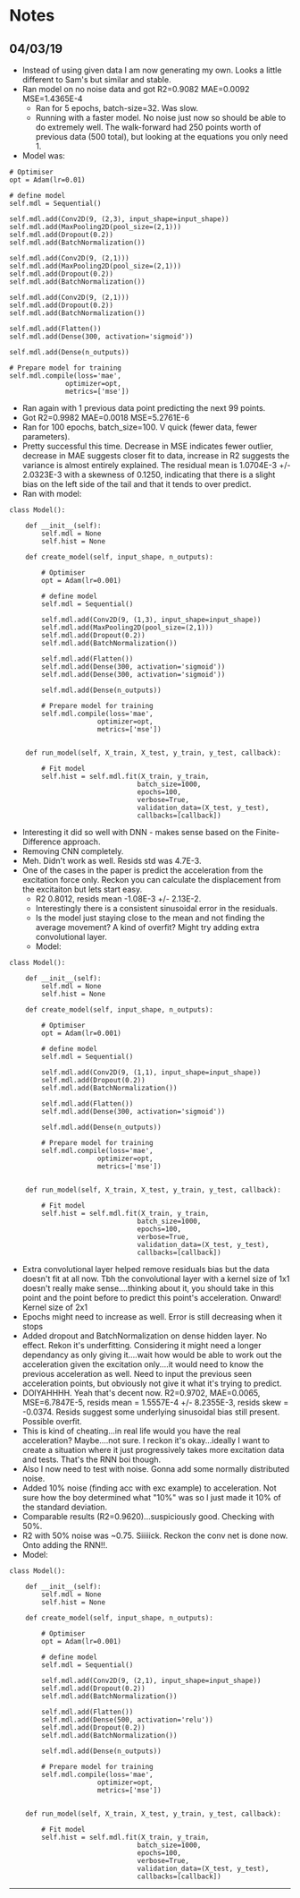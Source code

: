# Notes
## 04/03/19
- Instead of using given data I am now generating my own. Looks a little
different to Sam's but similar and stable.
- Ran model on no noise data and got R2=0.9082 MAE=0.0092 MSE=1.4365E-4
  - Ran for 5 epochs, batch-size=32. Was slow.
  - Running with a faster model. No noise just now so should be able to do
  extremely well. The walk-forward had 250 points worth of previous data (500
  total), but looking at the equations you only need 1.
 - Model was:

```
# Optimiser
opt = Adam(lr=0.01)

# define model
self.mdl = Sequential()

self.mdl.add(Conv2D(9, (2,3), input_shape=input_shape))
self.mdl.add(MaxPooling2D(pool_size=(2,1)))
self.mdl.add(Dropout(0.2))
self.mdl.add(BatchNormalization())

self.mdl.add(Conv2D(9, (2,1)))
self.mdl.add(MaxPooling2D(pool_size=(2,1)))
self.mdl.add(Dropout(0.2))
self.mdl.add(BatchNormalization())

self.mdl.add(Conv2D(9, (2,1)))
self.mdl.add(Dropout(0.2))
self.mdl.add(BatchNormalization())

self.mdl.add(Flatten())
self.mdl.add(Dense(300, activation='sigmoid'))

self.mdl.add(Dense(n_outputs))

# Prepare model for training
self.mdl.compile(loss='mae',
              optimizer=opt,
              metrics=['mse'])
```

- Ran again with 1 previous data point predicting the next 99 points.
 - Got R2=0.9982 MAE=0.0018 MSE=5.2761E-6
 - Ran for 100 epochs, batch_size=100. V quick (fewer data, fewer parameters).
 - Pretty successful this time. Decrease in MSE indicates fewer outlier,
 decrease in MAE suggests closer fit to data, increase in R2 suggests the
 variance is almost entirely explained. The residual mean is
 1.0704E-3 +/- 2.0323E-3 with a skewness of 0.1250, indicating that there is a
 slight bias on the left side of the tail and that it tends to over predict.
 - Ran with model:

```
class Model():

    def __init__(self):
        self.mdl = None
        self.hist = None

    def create_model(self, input_shape, n_outputs):

        # Optimiser
        opt = Adam(lr=0.001)

        # define model
        self.mdl = Sequential()

        self.mdl.add(Conv2D(9, (1,3), input_shape=input_shape))
        self.mdl.add(MaxPooling2D(pool_size=(2,1)))
        self.mdl.add(Dropout(0.2))
        self.mdl.add(BatchNormalization())

        self.mdl.add(Flatten())
        self.mdl.add(Dense(300, activation='sigmoid'))
        self.mdl.add(Dense(300, activation='sigmoid'))

        self.mdl.add(Dense(n_outputs))

        # Prepare model for training
        self.mdl.compile(loss='mae',
                      optimizer=opt,
                      metrics=['mse'])


    def run_model(self, X_train, X_test, y_train, y_test, callback):

        # Fit model
        self.hist = self.mdl.fit(X_train, y_train,
                                batch_size=1000,
                                epochs=100,
                                verbose=True,
                                validation_data=(X_test, y_test),
                                callbacks=[callback])
```

- Interesting it did so well with DNN - makes sense based on the Finite-
Difference approach.
 - Removing CNN completely.
 - Meh. Didn't work as well. Resids std was 4.7E-3.
- One of the cases in the paper is predict the acceleration from the excitation
force only. Reckon you can calculate the displacement from the excitaiton but
lets start easy.
  - R2 0.8012, resids mean -1.08E-3 +/- 2.13E-2.
  - Interestingly there is a consistent sinusoidal error in the residuals.
  - Is the model just staying close to the mean and not finding the average
  movement? A kind of overfit? Might try adding extra convolutional layer.
  - Model:

```
class Model():

    def __init__(self):
        self.mdl = None
        self.hist = None

    def create_model(self, input_shape, n_outputs):

        # Optimiser
        opt = Adam(lr=0.001)

        # define model
        self.mdl = Sequential()

        self.mdl.add(Conv2D(9, (1,1), input_shape=input_shape))
        self.mdl.add(Dropout(0.2))
        self.mdl.add(BatchNormalization())

        self.mdl.add(Flatten())
        self.mdl.add(Dense(300, activation='sigmoid'))

        self.mdl.add(Dense(n_outputs))

        # Prepare model for training
        self.mdl.compile(loss='mae',
                      optimizer=opt,
                      metrics=['mse'])


    def run_model(self, X_train, X_test, y_train, y_test, callback):

        # Fit model
        self.hist = self.mdl.fit(X_train, y_train,
                                batch_size=1000,
                                epochs=100,
                                verbose=True,
                                validation_data=(X_test, y_test),
                                callbacks=[callback])
```

- Extra convolutional layer helped remove residuals bias but the data doesn't
fit at all now. Tbh the convolutional layer with a kernel size of 1x1 doesn't
really make sense....thinking about it, you should take in this point and the
point before to predict this point's acceleration. Onward! Kernel size of 2x1
- Epochs might need to increase as well. Error is still decreasing when it
stops
- Added dropout and BatchNormalization on dense hidden layer. No effect.
Rekon it's underfitting. Considering it might need a longer dependancy as only
giving it....wait how would be able to work out the acceleration given the
excitation only....it would need to know the previous acceleration as well.
Need to input the previous seen acceleration points, but obviously not give
it what it's trying to predict.
- DOIYAHHHH. Yeah that's decent now. R2=0.9702, MAE=0.0065, MSE=6.7847E-5,
resids mean = 1.5557E-4 +/- 8.2355E-3, resids skew = -0.0374. Resids suggest
some underlying sinusoidal bias still present. Possible overfit.
 - This is kind of cheating...in real life would you have the real
 acceleration? Maybe....not sure. I reckon it's okay...ideally I want to create
 a situation where it just progressively takes more excitation data and tests.
 That's the RNN boi though.
 - Also I now need to test with noise. Gonna add some normally distributed
 noise.
- Added 10% noise (finding acc with exc example) to acceleration. Not sure
how the boy determined what "10%" was so I just made it 10% of the standard
deviation.
- Comparable results (R2=0.9620)...suspiciously good. Checking with 50%.
- R2 with 50% noise was ~0.75. Siiiiick. Reckon the conv net is done now.
Onto adding the RNN!!.
- Model:

```
class Model():

    def __init__(self):
        self.mdl = None
        self.hist = None

    def create_model(self, input_shape, n_outputs):

        # Optimiser
        opt = Adam(lr=0.001)

        # define model
        self.mdl = Sequential()

        self.mdl.add(Conv2D(9, (2,1), input_shape=input_shape))
        self.mdl.add(Dropout(0.2))
        self.mdl.add(BatchNormalization())

        self.mdl.add(Flatten())
        self.mdl.add(Dense(500, activation='relu'))
        self.mdl.add(Dropout(0.2))
        self.mdl.add(BatchNormalization())

        self.mdl.add(Dense(n_outputs))

        # Prepare model for training
        self.mdl.compile(loss='mae',
                      optimizer=opt,
                      metrics=['mse'])


    def run_model(self, X_train, X_test, y_train, y_test, callback):

        # Fit model
        self.hist = self.mdl.fit(X_train, y_train,
                                batch_size=1000,
                                epochs=100,
                                verbose=True,
                                validation_data=(X_test, y_test),
                                callbacks=[callback])
```

---
